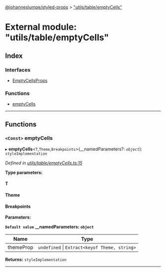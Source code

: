 [@johanneslumpe/styled-props](../README.md) > ["utils/table/emptyCells"](../modules/_utils_table_emptycells_.md)

# External module: "utils/table/emptyCells"

## Index

### Interfaces

* [EmptyCellsProps](../interfaces/_utils_table_emptycells_.emptycellsprops.md)

### Functions

* [emptyCells](_utils_table_emptycells_.md#emptycells)

---

## Functions

<a id="emptycells"></a>

### `<Const>` emptyCells

▸ **emptyCells**<`T`,`Theme`,`Breakpoints`>(__namedParameters?: *`object`*): `styleImplementation`

*Defined in [utils/table/emptyCells.ts:15](https://github.com/johanneslumpe/styled-props/blob/8e709f1/src/utils/table/emptyCells.ts#L15)*

**Type parameters:**

#### T 
#### Theme 
#### Breakpoints 
**Parameters:**

**`Default value` __namedParameters: `object`**

| Name | Type |
| ------ | ------ |
| themeProp | `undefined` \| `Extract<keyof Theme, string>` |

**Returns:** `styleImplementation`

___

